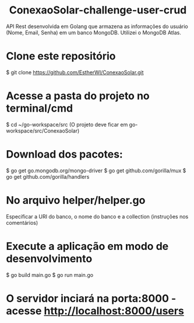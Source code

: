 <h1 align="center">ConexaoSolar-challenge-user-crud</h1>
<p>API Rest desenvolvida em Golang que armazena as informações do usuário (Nome, Email, Senha) em um banco MongoDB. Utilizei o MongoDB Atlas.</p>

# Clone este repositório
$ git clone https://github.com/EstherWI/ConexaoSolar.git

# Acesse a pasta do projeto no terminal/cmd
$ cd ~/go-workspace/src (O projeto deve ficar em go-workspace/src/ConexaoSolar)

# Download dos pacotes:
$ go get go.mongodb.org/mongo-driver
$ go get github.com/gorilla/mux
$ go get github.com/gorilla/handlers

# No arquivo helper/helper.go
Especificar a URI do banco, o nome do banco e a collection (instruções nos comentários)

# Execute a aplicação em modo de desenvolvimento
$ go build main.go
$ go run main.go

# O servidor inciará na porta:8000 - acesse <http://localhost:8000/users> 
